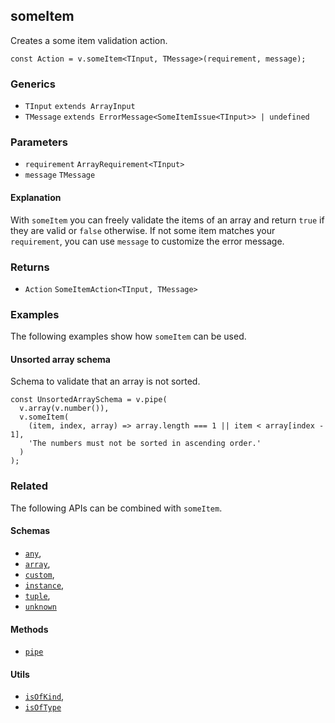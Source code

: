 someItem
--------

Creates a some item validation action.

    const Action = v.someItem<TInput, TMessage>(requirement, message);
    

### Generics

*   `TInput` `extends ArrayInput`
*   `TMessage` `extends ErrorMessage<SomeItemIssue<TInput>> | undefined`

### Parameters

*   `requirement` `ArrayRequirement<TInput>`
*   `message` `TMessage`

#### Explanation

With `someItem` you can freely validate the items of an array and return `true` if they are valid or `false` otherwise. If not some item matches your `requirement`, you can use `message` to customize the error message.

### Returns

*   `Action` `SomeItemAction<TInput, TMessage>`

### Examples

The following examples show how `someItem` can be used.

#### Unsorted array schema

Schema to validate that an array is not sorted.

    const UnsortedArraySchema = v.pipe(
      v.array(v.number()),
      v.someItem(
        (item, index, array) => array.length === 1 || item < array[index - 1],
        'The numbers must not be sorted in ascending order.'
      )
    );
    

### Related

The following APIs can be combined with `someItem`.

#### Schemas

*   [`any`](any.md),
*   [`array`](array.md),
*   [`custom`](custom.md),
*   [`instance`](instance.md),
*   [`tuple`](tuple.md),
*   [`unknown`](unknown.md)

#### Methods

*   [`pipe`](pipe.md)

#### Utils

*   [`isOfKind`](isOfKind.md),
*   [`isOfType`](isOfType.md)